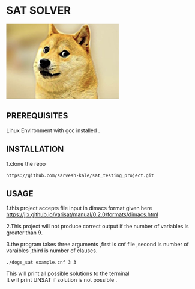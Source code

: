 # SAT SOLVER 
<img src="doge.jpeg" alt="doge logo" width="300" height="200"/>

## PREREQUISITES 

Linux Environment with gcc installed .

## INSTALLATION 

1.clone the repo 
```
https://github.com/sarvesh-kale/sat_testing_project.git
```
<!-- USAGE -->
## USAGE 

1.this project accepts file input in dimacs format given here https://jix.github.io/varisat/manual/0.2.0/formats/dimacs.html

2.This project will not produce correct output if the number of variables is greater than 9.

3.the program takes three arguments ,first is cnf file ,second is number of varaibles ,third is number of clauses.

```
./doge_sat example.cnf 3 3 
```
This will print all possible solutions to the terminal </br>
It will print UNSAT if solution is not possible .
